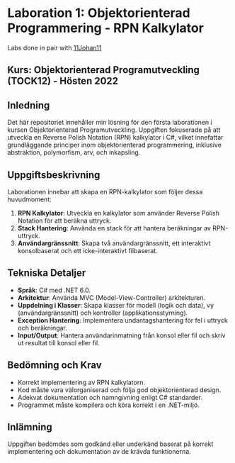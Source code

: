 # Laboration 1: Objektorienterad Programmering - RPN Kalkylator
Labs done in pair with [11Johan11](www.github.com/11Johan11)

## Kurs: Objektorienterad Programutveckling (TOCK12) - Hösten 2022

## Inledning
Det här repositoriet innehåller min lösning för den första laborationen i kursen Objektorienterad Programutveckling. Uppgiften fokuserade på att utveckla en Reverse Polish Notation (RPN) kalkylator i C#, vilket innefattar grundläggande principer inom objektorienterad programmering, inklusive abstraktion, polymorfism, arv, och inkapsling.

## Uppgiftsbeskrivning
Laborationen innebar att skapa en RPN-kalkylator som följer dessa huvudmoment:
1. **RPN Kalkylator**: Utveckla en kalkylator som använder Reverse Polish Notation för att beräkna uttryck.
2. **Stack Hantering**: Använda en stack för att hantera beräkningar av RPN-uttryck.
3. **Användargränssnitt**: Skapa två användargränssnitt, ett interaktivt konsolbaserat och ett icke-interaktivt filbaserat.

## Tekniska Detaljer
- **Språk**: C# med .NET 6.0.
- **Arkitektur**: Använda MVC (Model-View-Controller) arkitekturen.
- **Uppdelning i Klasser**: Skapa klasser för modell (logik och data), vy (användargränssnitt) och kontroller (applikationsstyrning).
- **Exception Hantering**: Implementera undantagshantering för fel i uttryck och beräkningar.
- **Input/Output**: Hantera användarinmatning från konsol eller fil och skriv ut resultat till konsol eller fil.

## Bedömning och Krav
- Korrekt implementering av RPN kalkylatorn.
- Kod måste vara välorganiserad och följa god objektorienterad design.
- Adekvat dokumentation och namngivning enligt C# standarder.
- Programmet måste kompilera och köra korrekt i en .NET-miljö.

## Inlämning
Uppgiften bedömdes som godkänd eller underkänd baserat på korrekt implementering och dokumentation av de krävda funktionerna.
